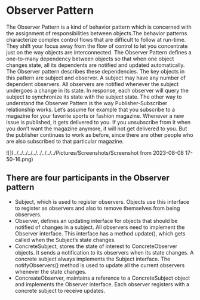 # Observer Pattern

The Observer Pattern is a kind of behavior pattern which is concerned with the assignment of responsibilities between objects.The behavior patterns characterize complex control flows that are difficult to follow at run-time. They shift your focus away from the flow of control to let you concentrate just on the way objects are interconnected.
The Observer Pattern defines a one-to-many dependency between objects so that when one object changes state, all its dependents
are notified and updated automatically. The Observer pattern describes these dependencies. The key objects in this pattern are
subject and observer. A subject may have any number of dependent observers. All observers are notified whenever the subject
undergoes a change in its state. In response, each observer will query the subject to synchronize its state with the subject state.
The other way to understand the Observer Pattern is the way Publisher-Subscriber relationship works. Let’s assume for example
that you subscribe to a magazine for your favorite sports or fashion magazine. Whenever a new issue is published, it gets delivered
to you. If you unsubscribe from it when you don’t want the magazine anymore, it will not get delivered to you. But the publisher
continues to work as before, since there are other people who are also subscribed to that particular magazine.

![](../../../../../../../../../Pictures/Screenshots/Screenshot from 2023-08-08 17-50-16.png)
## There are four participants in the Observer pattern

- Subject, which is used to register observers. Objects use this interface to register as observers and also to remove themselves
  from being observers.
- Observer, defines an updating interface for objects that should be notified of changes in a subject. All observers need to
  implement the Observer interface. This interface has a method update(), which gets called when the Subject’s state changes.
- ConcreteSubject, stores the state of interest to ConcreteObserver objects. It sends a notification to its observers when its state
  changes. A concrete subject always implements the Subject interface. The notifyObservers() method is used to update
  all the current observers whenever the state changes.
- ConcreateObserver, maintains a reference to a ConcreteSubject object and implements the Observer interface. Each observer
  registers with a concrete subject to receive updates.


